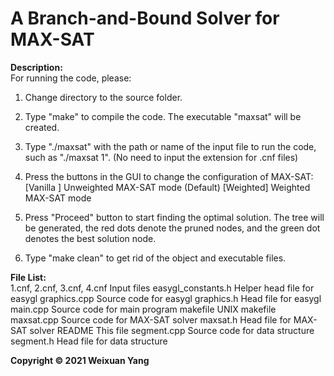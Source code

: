 # A Branch-and-Bound Solver for MAX-SAT
<b>Description:</b><br>
For running the code, please:

1) Change directory to the source folder.

2) Type "make" to compile the code. The executable "maxsat" will be created.

3) Type "./maxsat" with the path or name of the input file to run the code, 
   such as "./maxsat 1". (No need to input the extension for .cnf files)

4) Press the buttons in the GUI to change the configuration of MAX-SAT:
   [Vanilla ] Unweighted MAX-SAT mode (Default)
   [Weighted] Weighted MAX-SAT mode

5) Press "Proceed" button to start finding the optimal solution. The tree 
   will be generated, the red dots denote the pruned nodes, and the green
   dot denotes the best solution node.

6) Type "make clean" to get rid of the object and executable files.

<b>File List:</b><br>
1.cnf, 2.cnf, 3.cnf, 4.cnf                                       Input files
easygl_constants.h                               Helper head file for easygl
graphics.cpp                                          Source code for easygl
graphics.h                                              Head file for easygl
main.cpp                                        Source code for main program
makefile                                                       UNIX makefile
maxsat.cpp                                    Source code for MAX-SAT solver
maxsat.h                                        Head file for MAX-SAT solver
README                                                             This file
segment.cpp                                   Source code for data structure
segment.h                                       Head file for data structure

<b>Copyright © 2021 Weixuan Yang</b>
